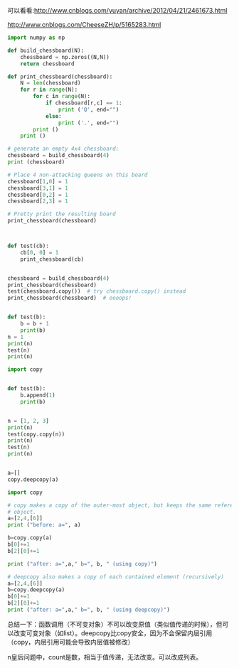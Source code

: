 
 可以看看:http://www.cnblogs.com/yuyan/archive/2012/04/21/2461673.html

http://www.cnblogs.com/CheeseZH/p/5165283.html


```python
import numpy as np

def build_chessboard(N):
    chessboard = np.zeros((N,N))
    return chessboard

def print_chessboard(chessboard):
    N = len(chessboard)
    for r in range(N):
        for c in range(N):
            if chessboard[r,c] == 1:
                print ('Q', end="")
            else:
                print ('.', end="")
        print ()
    print ()

# generate an empty 4x4 chessboard:
chessboard = build_chessboard(4)
print (chessboard)

# Place 4 non-attacking queens on this board
chessboard[1,0] = 1
chessboard[3,1] = 1
chessboard[0,2] = 1
chessboard[2,3] = 1

# Pretty print the resulting board
print_chessboard(chessboard)



def test(cb):
    cb[0, 0] = 1
    print_chessboard(cb)


chessboard = build_chessboard(4)
print_chessboard(chessboard)
test(chessboard.copy())  # try chessboard.copy() instead
print_chessboard(chessboard)  # oooops!


def test(b):
    b = b + 1
    print(b)
n = 1
print(n)
test(n)
print(n)

import copy


def test(b):
    b.append(1)
    print(b)


n = [1, 2, 3]
print(n)
test(copy.copy(n))
print(n)
test(n)
print(n)


a=[]
copy.deepcopy(a)

import copy

# copy makes a copy of the outer-most object, but keeps the same references to the inner
# object.
a=[2,4,[6]]
print ("before: a=", a)

b=copy.copy(a)
b[0]+=1
b[2][0]+=1

print ("after: a=",a," b=", b, " (using copy)")

# deepcopy also makes a copy of each contained element (recursively)
a=[2,4,[6]]
b=copy.deepcopy(a)
b[0]+=1
b[2][0]+=1
print ("after: a=",a," b=", b, " (using deepcopy)")
```


总结一下：函数调用（不可变对象）不可以改变原值（类似值传递的时候），但可以改变可变对象（如list）。deepcopy比copy安全，因为不会保留内层引用（copy，内层引用可能会导致内层值被修改）

n皇后问题中，count是数，相当于值传递，无法改变。可以改成列表。
